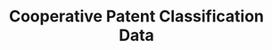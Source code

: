 ---
bigquery: https://console.cloud.google.com/bigquery?p=patents-public-data&d=cpc&page=dataset
citation: '“Cooperative Patent Classification” by the EPO and USPTO, for public use. '
contributors: EPO, USPTO
cost: None
description: Cooperative Patent Classification Data contains the scheme and definitions
  of the Cooperative Patent Classification system for classifying patent documents.
  The CPC is the result of a partnership between the EPO and the USPTO in their joint
  effort to develop a common, internationally compatible classification system for
  technical documents, in particular patent publications, which will be used by both
  offices in the patent granting process
documentation: https://www.cooperativepatentclassification.org/cpcSchemeAndDefinitions
last_edit: 04/06/2022, 21:42:32
location: https://www.cooperativepatentclassification.org/index
maintained_by: USPTO, EPO
schema_fields:
- definition
- ipc_concordant
- titleFull
- title_part
- limiting_references
- breakdown_code
- dateRevised
- symbol
- residual_references
- informativeReferences
- parents
- level
- childGroups
- children
- applicationReferences
- ipcConcordant
- sizeCache
- titlePart
- application_references
- breakdownCode
- glossary
- child_groups
- synonyms
- additional_only
- notAllocatable
- date_revised
- informative_references
- not_allocatable
- limitingReferences
- residualReferences
- title_full
- status
shortname: cooperative_patent_classification
tags:
- patents
- science
title: Cooperative Patent Classification Data
uuid: 984374a7-16e9-4b35-9445-458daceb01bf
---